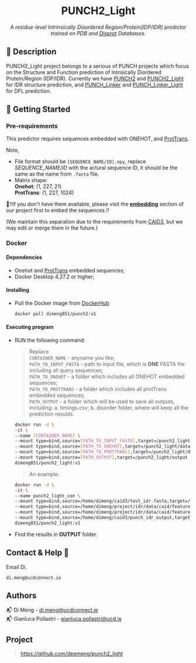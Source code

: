 <h1 align="center">PUNCH2_Light</h1>
<p align="center"><i>A residue-level Intrinsically Disordered Region/Protein(IDP/IDR) predictor trained on PDB and <a href="https://www.rcsb.org/">Disprot</a> Databases.</i></p>

## 📝 Description
PUNCH2_Light project belongs to a serious of PUNCH projects which focus on the Structure and Function prediction of Intrisically Diordered Protein/Region (IDP/IDR).
Currently we have <a href="https://github.com/deemeng/punch2">PUNCH2</a> and <a href="https://github.com/deemeng/punch2_light">PUNCH2_Light</a> for IDR structure prediction, and <a href="https://github.com/deemeng/punch_linker">PUNCH_Linker</a> and  <a href="https://github.com/deemeng/punch_linker_light">PUNCH_Linker_Light</a> for DFL prediction. 

## 🐣 Getting Started
### Pre-requirements
This predictor requires sequences embedded with ONEHOT, and [ProtTrans](https://github.com/agemagician/ProtTrans).

Note, 
* File format should be `[SEQUENCE_NAME/ID].npy`, replace *SEQUENCE_NAME/ID* with the actural sequence ID, it should be the same as the name from `.fasta` file.
* Matrix shape: \
  **Onehot**: (1, 227, 21) \
  **ProtTrans**: (1, 227, 1024)

📣‼️If you don't have them available, please visit the **[embedding](https://github.com/deemeng/embedding)** section of our project first to embed the sequences.‼️

(We maintain this separation due to the requirements from [CAID3](https://caid.idpcentral.org/challenge), but we may edit or merge them in the future.)
### Docker
#### Dependencies
* Onehot and [ProtTrans](https://github.com/agemagician/ProtTrans) embedded sequences;
* Docker Desktop 4.27.2 or higher;
#### Installing
* Pull the Docker image from  <a href="https://hub.docker.com/repository/docker/dimeng851/punch2_light/tags">DockerHub</a>
  ```sh
  docker pull dimeng851/punch2:v1
  ```

#### Executing program
* RUN the following command:
  >Replace \
  >`CONTAINER_NAME` - anyname you like; \
  >`PATH_TO_INPUT_FASTA` - path to input file, which is **ONE** FASTA file including all query sequences; \
  >`PATH_TO_ONEHOT` - a folder which includes all ONEHOT embedded sequences; \
  >`PATH_TO_PROTTRANS` - a folder which includes all protTrans embedded sequences; \
  >`PATH_OUTPUT` - a folder which will be used to save all outputs, including: a. timings.csv; b. disorder folder, where will keep all the prediction resulds.
  ```sh
  docker run -d \
  -it \
  --name [CONTAINER_NAME] \
  --mount type=bind,source=[PATH_TO_INPUT_FASTA],target=/punch2_light/data/input.fasta \
  --mount type=bind,source=[PATH_TO_ONEHOT],target=/punch2_light/data/onehot \
  --mount type=bind,source=[PATH_TO_PROTTRANS],target=/punch2_light/data/protTrans \
  --mount type=bind,source=[PATH_OUTPUT],target=/punch2_light/output \
  dimeng851/punch2_light:v1
  ```
  > 
  >An example:
  ```sh
  docker run -d \
  -it \
  --name punch2_light_con \
  --mount type=bind,source=/home/dimeng/caid3/test_idr.fasta,target=/punch2_light/data/input.fasta \
  --mount type=bind,source=/home/dimeng/project/idr/data/caid/features/onehot,target=/punch2_light/data/onehot \
  --mount type=bind,source=/home/dimeng/project/idr/data/caid/features/protTrans,target=/punch2_light/data/protTrans \
  --mount type=bind,source=/home/dimeng/caid3/punch_idr_output,target=/punch2_light/output \
  dimeng851/punch2_light:v1
  ```
* Find the results in **OUTPUT** folder.

## Contact & Help 📩

Email Di.
```
di.meng@ucdconnect.ie
```

## Authors
📬 Di Meng - di.meng@ucdconnect.ie \
📬 Gianluca Pollastri - gianluca.pollastri@ucd.ie

## Project
>https://github.com/deemeng/punch2_light
